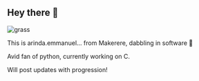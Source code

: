## Hey there 👋

![grass](https://github.com/user-attachments/assets/d2ffb8dd-9d34-4d48-841c-d7d3d8cc8d5a)

This is arinda.emmanuel... from Makerere, dabbling in software 👾

Avid fan of python, currently working on C.

Will post updates with progression!


<!--
**emm-aa/emm-aa** is a ✨ _special_ ✨ repository because its `README.md` (this file) appears on your GitHub profile.
T

- 🔭 I’m currently working on ...
- 🌱 I’m currently learning ...
- 👯 I’m looking to collaborate on ...
- 🤔 I’m looking for help with ...
- 💬 Ask me about ...
- 📫 How to reach me: ...
- 😄 Pronouns: ...
- ⚡ Fun fact: ...
-->
